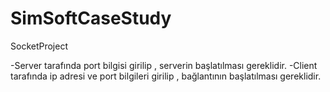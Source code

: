 # SimSoftCaseStudy
 SocketProject
 
 -Server tarafında port bilgisi girilip , serverin başlatılması gereklidir.
 -Client tarafında ip adresi ve port bilgileri girilip , bağlantının başlatılması gereklidir.
 
